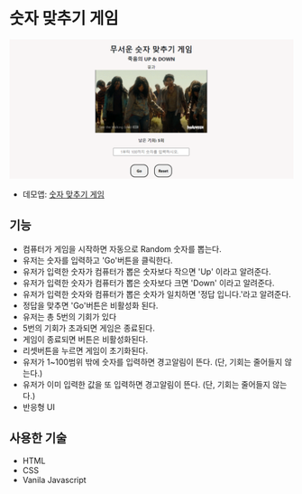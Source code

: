 # 숫자 맞추기 게임
![numberGame](./image/numberGame.PNG)
+ 데모앱: [숫자 맞추기 게임](https://number-game-std.netlify.app)

## 기능
+ 컴퓨터가 게임을 시작하면 자동으로 Random 숫자를 뽑는다.
+ 유저는 숫자를 입력하고 'Go'버튼을 클릭한다.
+ 유저가 입력한 숫자가 컴퓨터가 뽑은 숫자보다 작으면 'Up' 이라고 알려준다.
+ 유저가 입력한 숫자가 컴퓨터가 뽑은 숫자보다 크면 'Down' 이라고 알려준다.
+ 유저가 입력한 숫자와 컴퓨터가 뽑은 숫자가 일치하면 '정답 입니다.'라고 알려준다.
+ 정답을 맞추면 'Go'버튼은 비활성화 된다.
+ 유저는 총 5번의 기회가 있다
+ 5번의 기회가 초과되면 게임은 종료된다.
+ 게임이 종료되면 버튼은 비활성화된다.
+ 리셋버튼을 누르면 게임이 초기화된다.
+ 유저가 1~100범위 밖에 숫자를 입력하면 경고알림이 뜬다. (단, 기회는 줄어들지 않는다.)
+ 유저가 이미 입력한 값을 또 입력하면 경고알림이 뜬다. (단, 기회는 줄어들지 않는다.)
+ 반응형 UI

## 사용한 기술
+ HTML
+ CSS
+ Vanila Javascript
